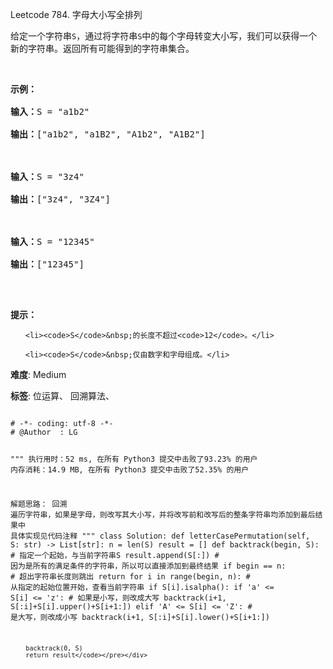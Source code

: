 Leetcode 784. 字母大小写全排列
<p>给定一个字符串<code>S</code>，通过将字符串<code>S</code>中的每个字母转变大小写，我们可以获得一个新的字符串。返回所有可能得到的字符串集合。</p>


<p>&nbsp;</p>



<pre><strong>示例：</strong>

<strong>输入：</strong>S = &quot;a1b2&quot;

<strong>输出：</strong>[&quot;a1b2&quot;, &quot;a1B2&quot;, &quot;A1b2&quot;, &quot;A1B2&quot;]



<strong>输入：</strong>S = &quot;3z4&quot;

<strong>输出：</strong>[&quot;3z4&quot;, &quot;3Z4&quot;]



<strong>输入：</strong>S = &quot;12345&quot;

<strong>输出：</strong>[&quot;12345&quot;]

</pre>



<p>&nbsp;</p>



<p><strong>提示：</strong></p>



<ul>

	<li><code>S</code>&nbsp;的长度不超过<code>12</code>。</li>

	<li><code>S</code>&nbsp;仅由数字和字母组成。</li>

</ul>





 **难度**: Medium



 **标签**: 位运算、 回溯算法、 





<div class="hcb_wrap">
<pre class="prism undefined-numbers lang-python" data-lang="Python"><code>
# -*- coding: utf-8 -*-
# @Author  : LG

"""
执行用时：52 ms, 在所有 Python3 提交中击败了93.23% 的用户
内存消耗：14.9 MB, 在所有 Python3 提交中击败了52.35% 的用户

解题思路：
    回溯
    遍历字符串，如果是字母，则改写其大小写，并将改写前和改写后的整条字符串均添加到最后结果中
    具体实现见代码注释
"""
class Solution:
    def letterCasePermutation(self, S: str) -> List[str]:
        n = len(S)
        result = []
        def backtrack(begin, S):    # 指定一个起始，与当前字符串S
            result.append(S[:])     # 因为是所有的满足条件的字符串，所以可以直接添加到最终结果
            if begin == n:  # 超出字符串长度则跳出
                return
            for i in range(begin, n):   # 从指定的起始位置开始，查看当前字符串
                if S[i].isalpha():
                    if 'a' <= S[i] <= 'z':  # 如果是小写，则改成大写
                        backtrack(i+1, S[:i]+S[i].upper()+S[i+1:])
                    elif 'A' <= S[i] <= 'Z':    # 是大写，则改成小写
                        backtrack(i+1, S[:i]+S[i].lower()+S[i+1:])

        backtrack(0, S)
        return result</code></pre></div>
